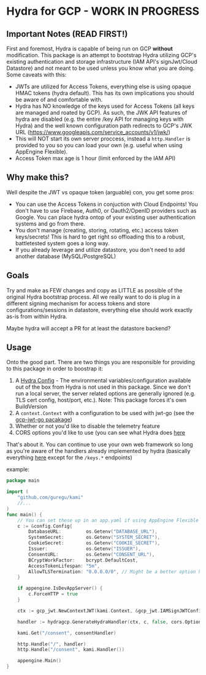 # Hydra for GCP - WORK IN PROGRESS

## Important Notes (READ FIRST!)

First and foremost, Hydra is capable of being run on GCP **without** modification. This package is an attempt to bootstrap Hydra utilizing GCP's existing authentication and storage infrastructure (IAM API's signJwt/Cloud Datastore) and not meant to be used unless you know what you are doing. Some caveats with this:

* JWTs are utilized for Access Tokens, everything else is using opaque HMAC tokens (hydra default). This has its own implications you should be aware of and comfortable with.
* Hydra has NO knowledge of the keys used for Access Tokens (all keys are managed and roated by GCP). As such, the JWK API features of hydra are disabled (e.g. the entire /key API for managing keys with Hydra) and the well known configuration path redirects to GCP's JWK URL (https://www.googleapis.com/service_accounts/v1/jwk/<service-account>)
* This will NOT start its own server proccess, instead a `http.Handler` is provided to you so you can load your own (e.g. useful when using AppEngine Flexible).
* Access Token max age is 1 hour (limit enforced by the IAM API)

## Why make this?

Well despite the JWT vs opaque token (arguable) con, you get some pros:

* You can use the Access Tokens in conjuction with Cloud Endpoints! You don't have to use Firebase, Auth0, or Oauth2/OpenID providers such as Google. You can place hydra ontop of your existing user authentication systems and go from there.
* You don't manage (creating, storing, rotating, etc.) access token keys/secrets! This is hard to get right so offloading this to a robust, battletested system goes a long way.
* If you already leverage and utilize datastore, you don't need to add another database (MySQL/PostgreSQL)

## Goals

Try and make as FEW changes and copy as LITTLE as possible of the original Hydra bootstrap process. All we really want to do is plug in a different signing mechanism for access tokens and store configurations/sessions in datastore, everything else should work exactly as-is from within Hydra.

Maybe hydra will accept a PR for at least the datastore backend?

## Usage

Onto the good part. There are two things you are responsible for providing to this package in order to boostrap it:

1. A [Hydra Config](https://godoc.org/github.com/ory/hydra/config#Config) - The environmental variables/configuration available out of the box from Hydra is not used in this package. Since we don't run a local server, the server related options are generally ignored (e.g. TLS cert config, host/port, etc.). Note: This package forces it's own BuildVersion
2. A `context.Context` with a configuration to be used with jwt-go (see the [gcp-jwt-go pacakage](https://github.com/someone1/gcp-jwt-go))
3. Whether or not you'd like to disable the telemetry feature
4. CORS options you'd like to use (you can see what Hydra does [here](https://github.com/ory/hydra/blob/master/cmd/server/handler.go#L48)

That's about it. You can continue to use your own web framework so long as you're aware of the handlers already implemented by hydra (basically everything [here](https://www.ory.sh/docs/api/hydra) except for the `/keys.*` endpoints)

example:

```go
package main

import (
    "github.com/guregu/kami"
    //...
)
func main() {
    // You can set these up in an app.yaml if using AppEngine Flexible (STANDARD DOESN'T WORK!)
	c := &config.Config{
		DatabaseURL:         os.Getenv("DATABASE_URL"),
		SystemSecret:        os.Getenv("SYSTEM_SECRET"),
		CookieSecret:        os.Getenv("COOKIE_SECRET"),
		Issuer:              os.Getenv("ISSUER"),
		ConsentURL:          os.Getenv("CONSENT_URL"),
		BCryptWorkFactor:    bcrypt.DefaultCost,
		AccessTokenLifespan: "5m",
		AllowTLSTermination: "0.0.0.0/0", // Might be a better option here?
	}

	if appengine.IsDevAppServer() {
		c.ForceHTTP = true
	}

	ctx := gcp_jwt.NewContextJWT(kami.Context, &gcp_jwt.IAMSignJWTConfig{ServiceAccount: "<name>@<project>.iam.gserviceaccount.com"})

	handler := hydragcp.GenerateHydraHandler(ctx, c, false, cors.Options{})

	kami.Get("/consent", consentHandler)

	http.Handle("/", handler)
	http.Handle("/consent", kami.Handler())

	appengine.Main()
}
```
